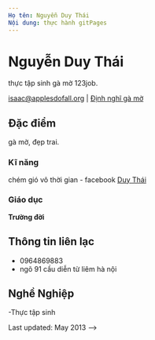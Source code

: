 ```yaml
---
Họ tên: Nguyễn Duy Thái
Nội dung: thực hành gitPages
---
```

# Nguyễn Duy Thái
thực tập sinh gà mờ 123job.

<div id="webaddress">
<a href="isaac@applesdofall.org">isaac@applesdofall.org</a>
| <a href="https://vi.wiktionary.org/wiki/g%C3%A0_m%E1%BB%9D#Ti%E1%BA%BFng_Vi%E1%BB%87t">Định nghĩ gà mờ</a>
</div>


## Đặc điểm

gà mờ, đẹp trai.

### Kĩ năng

chém gió vô thời gian - facebook [Duy Thái](https://www.facebook.com/jinky282)


### Giáo dục

__Trường đời__



## Thông tin liên lạc

- 0964869883
- ngõ 91 cầu diễn từ liêm hà nội

## Nghề Nghiệp
-Thực tập sinh

Last updated: May 2013 -->


